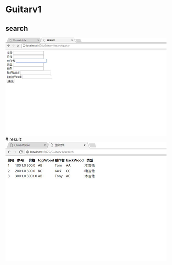 # Guitarv1
## search
<img src="https://github.com/Tom15King/Guitarv1/blob/master/search.jpg" alt=""/>
# result
<img src="https://github.com/Tom15King/Guitarv1/blob/master/result.jpg" alt=""/>
